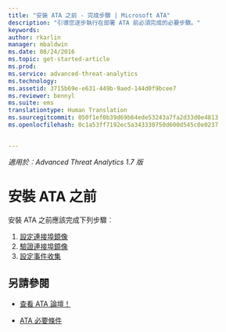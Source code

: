 ```yaml
---
title: "安裝 ATA 之前 - 完成步驟 | Microsoft ATA"
description: "引導您逐步執行在部署 ATA 前必須完成的必要步驟。"
keywords: 
author: rkarlin
manager: mbaldwin
ms.date: 08/24/2016
ms.topic: get-started-article
ms.prod: 
ms.service: advanced-threat-analytics
ms.technology: 
ms.assetid: 3715b69e-e631-449b-9aed-144d0f9bcee7
ms.reviewer: bennyl
ms.suite: ems
translationtype: Human Translation
ms.sourcegitcommit: 050f1ef0b39d69b64ede53243a7fa2d33d0e4813
ms.openlocfilehash: 0c1a53ff7192ec5a343330750d600d545c0e0237


---
```


*適用於︰Advanced Threat Analytics 1.7 版*



# 安裝 ATA 之前

安裝 ATA 之前應該完成下列步驟︰

1. [設定連接埠鏡像](configure-port-mirroring.md)
2. [驗證連接埠鏡像](validate-port-mirroring.md)
3. [設定事件收集](configure-event-collection.md)



## 另請參閱

- [查看 ATA 論壇！](https://social.technet.microsoft.com/Forums/security/home?forum=mata)

- [ATA 必要條件](/advanced-threat-analytics/plan-design/ata-prerequisites)




<!--HONumber=Aug16_HO5-->


